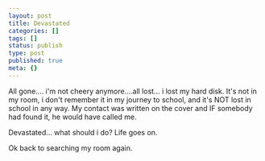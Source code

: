 ```yaml
---
layout: post
title: Devastated
categories: []
tags: []
status: publish
type: post
published: true
meta: {}
---
```

All gone.... i'm not cheery anymore....all lost... i lost my hard disk. It's not in my room, i don't remember it in my journey to school, and it's NOT lost in school in any way. My contact was written on the cover and IF somebody had found it, he would have called me.

Devastated... what should i do? Life goes on.

Ok back to searching my room again.
